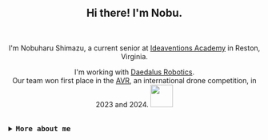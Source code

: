 <div align="center"> 
    <h2>Hi there! I'm Nobu.</h2> 
    <br>
    <p>I'm Nobuharu Shimazu, a current senior at <a href="https://www.ideaventionsacademy.org/">Ideaventions Academy</a> in Reston, Virginia.</p>
    <p>
        I'm working with <a href="https://github.com/Daedalus-Robotics">Daedalus Robotics</a>.
        <br>
        Our team won first place in the <a href="theavr.org">AVR</a>, an international drone competition, in 2023 and 2024.
        <img src="https://user-images.githubusercontent.com/60306074/160750010-f3fe0b78-0090-4f61-be39-9a9ba9f29b3a.gif" width="45">
    </p>
</div>

<br>

<details>
<summary><samp><b>More about me</b></samp></summary>

**Languages I am proficient in**:
 - Japanese (native)
 - Vietnamese
 - English

**Languages I'm learning**:
 - Dutch
 - French

**Musical instruments I play**:
 - Piano

**Instruments I want to learn how to play**:
 - Bass
 - Drum

<br><b>My Skills</b>:
<br>[![My Skills](https://skillicons.dev/icons?i=rust,python,nim,cpp,c,go,django,flask,ros,tauri,solidjs,tailwind&perline=6)](https://skillicons.dev)

[![Top Langs](https://github-readme-stats.vercel.app/api/top-langs/?username=bichanna&langs_count=10&layout=compact)](https://github.com/anuraghazra/github-readme-stats)

<details>
<summary><samp><b>Even more about me</b></samp></summary>

```python
favorite = {
    "programming languages": None,
    "sports": [
        "Volleyball", # Setter (sometimes opposite hitter)
        "Tennis"
    ],
    "players": [
        "Antoine Brizard",   # Volleyball
        "Masahiro Sekita",   # Volleyball
        "Kentaro Takahashi", # Volleyball
        "Ichiro Suzuki",     # Baseball
    ],
    "books": [
        "Moribito: Guardian of the Spirit　(精霊の守り人)",
        "The Dancing Girl　(舞姫)",
        "Shuna's Journey　（シュナの旅）"
        "From the New World",
    ],
    "snacks & sweets": [
        "Senbei",           # Soy sauce 
        "Black bean mochi", # More beans
        "Zenzai",           # I like it more watery
        "Mille crêpe",      # More whipped cream
        "Egg custard bun",  # As much custard as possible
        "Chè đậu ván",      # Less sweet to taste more of the beans
        "Baklava",          # I like pistachio ones
        "Strudel",          # With crème fraîche on top
    ],
    "composers": [
        "Johann S. Bach",   # Soothes my mind
        "Ayase",            # Awesome lyrics
        "Joe Hisaishi",     # Sets my mood for the day
        "Ryuichi Sakamoto", # Merry Christmas Mr. Lawrence
    ],
    "singers": [
        "Lewis Capaldi",
        "Laufey",         
        "Mika Nakashima", 
        "Adele" 
    ],
    "comedy groups": [
        "Unjash (アンジャッシュ)",
        "Impulse (インパルス)"
    ],
    "scales": ["B-flat major", "F-sharp minor"],
    "colors": ["Black", "White", "Gray"]
}
```


<!--
"J-pop idols": [
        "Buono!",           # Cutest!
        "The Checkers",     # Weird hair of Fumiya Fujii
        "Akina Nakamori",   # Best overall in the 80s
        "Chisato Moritaka", # Best style in the 80s && 90s
    ]

"K-pop idols": {
        "IVE": "Leeseo",
        "Momoland": "Nancy",
        "Twice": "Sana",
        "BTS": "Jungkook",
        "ILLIT": "Moka", 
        "Le Sserafim": "Kazuha",
        "NewJeans": "Haerin"
    }
-->


<!-- <a href="https://github.com/bichanna/github-stats#gh-dark-mode-only">
<img src="https://github.com/bichanna/github-stats/blob/master/generated/overview.svg#gh-dark-mode-only" />
<img src="https://github.com/bichanna/github-stats/blob/master/generated/languages.svg#gh-dark-mode-only" />
</a> -->
</details>
</details>
